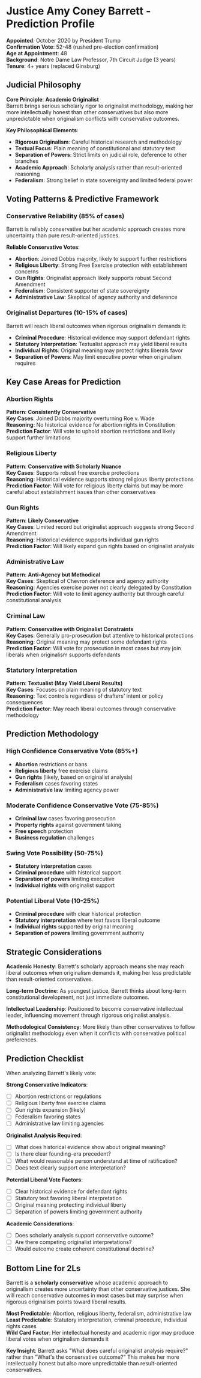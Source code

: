 # Justice Amy Coney Barrett - Prediction Profile

**Appointed**: October 2020 by President Trump  
**Confirmation Vote**: 52-48 (rushed pre-election confirmation)  
**Age at Appointment**: 48  
**Background**: Notre Dame Law Professor, 7th Circuit Judge (3 years)  
**Tenure**: 4+ years (replaced Ginsburg)

## Judicial Philosophy

**Core Principle**: **Academic Originalist**  
Barrett brings serious scholarly rigor to originalist methodology, making her more intellectually honest than other conservatives but also more unpredictable when originalism conflicts with conservative outcomes.

**Key Philosophical Elements**:
- **Rigorous Originalism**: Careful historical research and methodology
- **Textual Focus**: Plain meaning of constitutional and statutory text
- **Separation of Powers**: Strict limits on judicial role, deference to other branches
- **Academic Approach**: Scholarly analysis rather than result-oriented reasoning
- **Federalism**: Strong belief in state sovereignty and limited federal power

## Voting Patterns & Predictive Framework

### Conservative Reliability (85% of cases)
Barrett is reliably conservative but her academic approach creates more uncertainty than pure result-oriented justices.

**Reliable Conservative Votes**:
- **Abortion**: Joined Dobbs majority, likely to support further restrictions
- **Religious Liberty**: Strong Free Exercise protection with establishment concerns
- **Gun Rights**: Originalist approach likely supports robust Second Amendment
- **Federalism**: Consistent supporter of state sovereignty
- **Administrative Law**: Skeptical of agency authority and deference

### Originalist Departures (10-15% of cases)
Barrett will reach liberal outcomes when rigorous originalism demands it:
- **Criminal Procedure**: Historical evidence may support defendant rights
- **Statutory Interpretation**: Textualist approach may yield liberal results
- **Individual Rights**: Original meaning may protect rights liberals favor
- **Separation of Powers**: May limit executive power when originalism requires

## Key Case Areas for Prediction

### Abortion Rights
**Pattern**: **Consistently Conservative**  
**Key Cases**: Joined Dobbs majority overturning Roe v. Wade  
**Reasoning**: No historical evidence for abortion rights in Constitution  
**Prediction Factor**: Will vote to uphold abortion restrictions and likely support further limitations

### Religious Liberty
**Pattern**: **Conservative with Scholarly Nuance**  
**Key Cases**: Supports robust free exercise protections  
**Reasoning**: Historical evidence supports strong religious liberty protections  
**Prediction Factor**: Will vote for religious liberty claims but may be more careful about establishment issues than other conservatives

### Gun Rights
**Pattern**: **Likely Conservative**  
**Key Cases**: Limited record but originalist approach suggests strong Second Amendment  
**Reasoning**: Historical evidence supports individual gun rights  
**Prediction Factor**: Will likely expand gun rights based on originalist analysis

### Administrative Law
**Pattern**: **Anti-Agency but Methodical**  
**Key Cases**: Skeptical of Chevron deference and agency authority  
**Reasoning**: Agencies exercise power not clearly delegated by Constitution  
**Prediction Factor**: Will vote to limit agency authority but through careful constitutional analysis

### Criminal Law
**Pattern**: **Conservative with Originalist Constraints**  
**Key Cases**: Generally pro-prosecution but attentive to historical protections  
**Reasoning**: Original meaning may protect some defendant rights  
**Prediction Factor**: Will vote for prosecution in most cases but may join liberals when originalism supports defendants

### Statutory Interpretation
**Pattern**: **Textualist (May Yield Liberal Results)**  
**Key Cases**: Focuses on plain meaning of statutory text  
**Reasoning**: Text controls regardless of drafters' intent or policy consequences  
**Prediction Factor**: May reach liberal outcomes through conservative methodology

## Prediction Methodology

### High Confidence Conservative Vote (85%+)
- **Abortion** restrictions or bans
- **Religious liberty** free exercise claims
- **Gun rights** (likely, based on originalist analysis)
- **Federalism** cases favoring states
- **Administrative law** limiting agency power

### Moderate Confidence Conservative Vote (75-85%)
- **Criminal law** cases favoring prosecution
- **Property rights** against government taking
- **Free speech** protection
- **Business regulation** challenges

### Swing Vote Possibility (50-75%)
- **Statutory interpretation** cases
- **Criminal procedure** with historical support
- **Separation of powers** limiting executive
- **Individual rights** with originalist support

### Potential Liberal Vote (10-25%)
- **Criminal procedure** with clear historical protection
- **Statutory interpretation** where text favors liberal outcome
- **Individual rights** supported by original meaning
- **Separation of powers** limiting government authority

## Strategic Considerations

**Academic Honesty**: Barrett's scholarly approach means she may reach liberal outcomes when originalism demands it, making her less predictable than result-oriented conservatives.

**Long-term Doctrine**: As youngest justice, Barrett thinks about long-term constitutional development, not just immediate outcomes.

**Intellectual Leadership**: Positioned to become conservative intellectual leader, influencing movement through rigorous originalist analysis.

**Methodological Consistency**: More likely than other conservatives to follow originalist methodology even when it conflicts with conservative political preferences.

## Prediction Checklist

When analyzing Barrett's likely vote:

**Strong Conservative Indicators**:
- [ ] Abortion restrictions or regulations
- [ ] Religious liberty free exercise claims
- [ ] Gun rights expansion (likely)
- [ ] Federalism favoring states
- [ ] Administrative law limiting agencies

**Originalist Analysis Required**:
- [ ] What does historical evidence show about original meaning?
- [ ] Is there clear founding-era precedent?
- [ ] What would reasonable person understand at time of ratification?
- [ ] Does text clearly support one interpretation?

**Potential Liberal Vote Factors**:
- [ ] Clear historical evidence for defendant rights
- [ ] Statutory text favoring liberal interpretation
- [ ] Original meaning protecting individual liberty
- [ ] Separation of powers limiting government authority

**Academic Considerations**:
- [ ] Does scholarly analysis support conservative outcome?
- [ ] Are there competing originalist interpretations?
- [ ] Would outcome create coherent constitutional doctrine?

## Bottom Line for 2Ls

Barrett is a **scholarly conservative** whose academic approach to originalism creates more uncertainty than other conservative justices. She will reach conservative outcomes in most cases but may surprise when rigorous originalism points toward liberal results.

**Most Predictable**: Abortion, religious liberty, federalism, administrative law  
**Least Predictable**: Statutory interpretation, criminal procedure, individual rights cases  
**Wild Card Factor**: Her intellectual honesty and academic rigor may produce liberal votes when originalism demands it

**Key Insight**: Barrett asks "What does careful originalist analysis require?" rather than "What's the conservative outcome?" This makes her more intellectually honest but also more unpredictable than result-oriented conservatives.